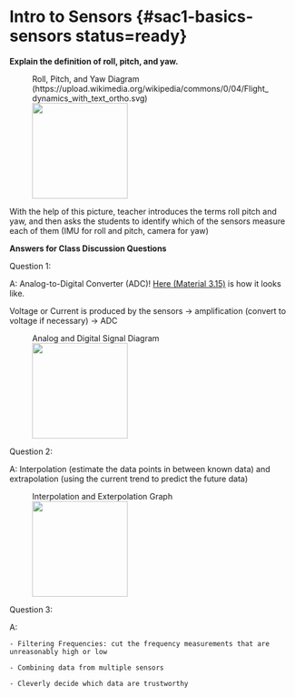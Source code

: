 # Intro to Sensors {#sac1-basics-sensors status=ready}

**Explain the definition of roll, pitch, and yaw.**

<figure>
    <figcaption>Roll, Pitch, and Yaw Diagram (https://upload.wikimedia.org/wikipedia/commons/0/04/Flight_dynamics_with_text_ortho.svg)</figcaption>
    <img style='width:12em' src="https://upload.wikimedia.org/wikipedia/commons/thumb/0/04/Flight_dynamics_with_text_ortho.svg/1200px-Flight_dynamics_with_text_ortho.svg.png"/>
</figure>

With the help of this picture, teacher introduces the terms roll pitch and yaw, and then asks the students to identify which of the sensors measure each of them (IMU for roll and pitch, camera for yaw)

**Answers for Class Discussion Questions**

Question 1:

A: Analog-to-Digital Converter (ADC)! [Here (Material 3.15)](https://docs.duckietown.org/daffy/opmanual_sky/out/build_materials_included.html) is how it looks like. 

<div class='requirements' markdown="1">

Voltage or Current is produced by the sensors -> amplification (convert to voltage if necessary) -> ADC

</div> 

<figure>
    <figcaption>Analog and Digital Signal Diagram</figcaption>
    <img style='width:12em' src="https://www.allaboutcircuits.com/uploads/articles/An-Introduction-to-Digital-Signal-Processing-(1).png"/>
</figure>

Question 2:

A: Interpolation (estimate the data points in between known data) and extrapolation (using the current trend to predict the future data)

<figure>
    <figcaption>Interpolation and Exterpolation Graph</figcaption>
    <img style='width:12em' src="https://storage.ning.com/topology/rest/1.0/file/get/2656751898?profile=original"/>
</figure>

Question 3:

A: 

    - Filtering Frequencies: cut the frequency measurements that are unreasonably high or low

    - Combining data from multiple sensors

    - Cleverly decide which data are trustworthy

